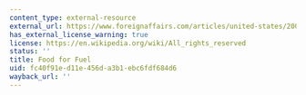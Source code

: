```yaml
---
content_type: external-resource
external_url: https://www.foreignaffairs.com/articles/united-states/2007-09-01/food-fuel
has_external_license_warning: true
license: https://en.wikipedia.org/wiki/All_rights_reserved
status: ''
title: Food for Fuel
uid: fc40f91e-d11e-456d-a3b1-ebc6fdf684d6
wayback_url: ''
---
```

